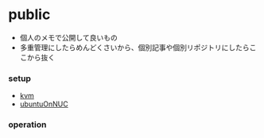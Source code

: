 public
===

* 個人のメモで公開して良いもの
* 多重管理にしたらめんどくさいから、個別記事や個別リポジトリにしたらここから抜く


### setup

* [kvm](./setup/kvm.md)
* [ubuntuOnNUC](./setup/ubuntu.md)

### operation

